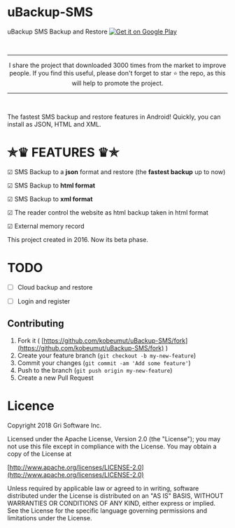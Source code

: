 

# uBackup-SMS
uBackup SMS Backup and Restore
[![Get it on Google Play](https://play.google.com/intl/en_us/badges/images/generic/en_badge_web_generic.png)](https://play.google.com/store/apps/details?id=com.grisoft.umut.uBackup&hl=en&pcampaignid=MKT-Other-global-all-co-prtnr-py-PartBadge-Mar2515-1)



<br>
<hr>
<p align="center">
I share the project that downloaded 3000 times from the market to improve people. 
If you find this useful, please don't forget to star ⭐️ the repo, as this will help to promote the project.<br>
</p>
<hr>
<br>

The fastest SMS backup and restore features in Android! Quickly, you can install as JSON, HTML and XML.


# ✯♛ FEATURES ♛✯
☑ SMS Backup to a **json** format and restore (the **fastest backup** up to now)

☑ SMS Backup to **html format**

☑ SMS Backup to **xml format**

☑ The reader control the website as html backup taken in html format

☑ External memory record


This project created in 2016. Now its beta phase. 

# TODO

- [ ] Cloud backup and restore

- [ ] Login and register

## Contributing

1.  Fork it (  [https://github.com/kobeumut/uBackup-SMS/fork](https://github.com/kobeumut/uBackup-SMS/fork)  )
2.  Create your feature branch (`git checkout -b my-new-feature`)
3.  Commit your changes (`git commit -am 'Add some feature'`)
4.  Push to the branch (`git push origin my-new-feature`)
5.  Create a new Pull Request


# Licence

Copyright 2018 Gri Software Inc.

Licensed under the Apache License, Version 2.0 (the "License"); you may not use this file except in compliance with the License. You may obtain a copy of the License at

[http://www.apache.org/licenses/LICENSE-2.0](http://www.apache.org/licenses/LICENSE-2.0)

Unless required by applicable law or agreed to in writing, software distributed under the License is distributed on an "AS IS" BASIS, WITHOUT WARRANTIES OR CONDITIONS OF ANY KIND, either express or implied. See the License for the specific language governing permissions and limitations under the License.
